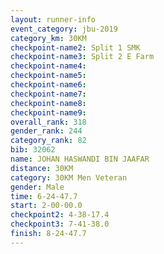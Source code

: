 ```yaml
---
layout: runner-info 
event_category: jbu-2019 
category_km: 30KM 
checkpoint-name2: Split 1 SMK 
checkpoint-name3: Split 2 E Farm 
checkpoint-name4: 
checkpoint-name5: 
checkpoint-name6: 
checkpoint-name7: 
checkpoint-name8: 
checkpoint-name9: 
overall_rank: 318
gender_rank: 244
category_rank: 82
bib: 32062
name: JOHAN HASWANDI BIN JAAFAR
distance: 30KM
category: 30KM Men Veteran
gender: Male
time: 6-24-47.7
start: 2-00-00.0
checkpoint2: 4-38-17.4
checkpoint3: 7-41-38.0
finish: 8-24-47.7
---
```

